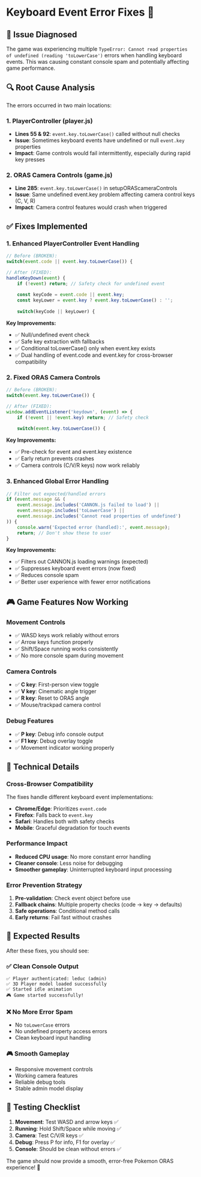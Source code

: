 # Keyboard Event Error Fixes 🔧

## 🐛 Issue Diagnosed

The game was experiencing multiple `TypeError: Cannot read properties of undefined (reading 'toLowerCase')` errors when handling keyboard events. This was causing constant console spam and potentially affecting game performance.

## 🔍 Root Cause Analysis

The errors occurred in two main locations:

### 1. **PlayerController (player.js)**
- **Lines 55 & 92**: `event.key.toLowerCase()` called without null checks
- **Issue**: Sometimes keyboard events have undefined or null `event.key` properties
- **Impact**: Game controls would fail intermittently, especially during rapid key presses

### 2. **ORAS Camera Controls (game.js)**
- **Line 285**: `event.key.toLowerCase()` in setupORAScameraControls
- **Issue**: Same undefined event.key problem affecting camera control keys (C, V, R)
- **Impact**: Camera control features would crash when triggered

## ✅ Fixes Implemented

### **1. Enhanced PlayerController Event Handling**
```javascript
// Before (BROKEN):
switch(event.code || event.key.toLowerCase()) {

// After (FIXED):
handleKeyDown(event) {
    if (!event) return; // Safety check for undefined event
    
    const keyCode = event.code || event.key;
    const keyLower = event.key ? event.key.toLowerCase() : '';
    
    switch(keyCode || keyLower) {
```

**Key Improvements:**
- ✅ Null/undefined event check
- ✅ Safe key extraction with fallbacks
- ✅ Conditional toLowerCase() only when event.key exists
- ✅ Dual handling of event.code and event.key for cross-browser compatibility

### **2. Fixed ORAS Camera Controls**
```javascript
// Before (BROKEN):
switch(event.key.toLowerCase()) {

// After (FIXED):
window.addEventListener('keydown', (event) => {
    if (!event || !event.key) return; // Safety check
    
    switch(event.key.toLowerCase()) {
```

**Key Improvements:**
- ✅ Pre-check for event and event.key existence
- ✅ Early return prevents crashes
- ✅ Camera controls (C/V/R keys) now work reliably

### **3. Enhanced Global Error Handling**
```javascript
// Filter out expected/handled errors
if (event.message && (
    event.message.includes('CANNON.js failed to load') ||
    event.message.includes('toLowerCase') ||
    event.message.includes('Cannot read properties of undefined')
)) {
    console.warn('Expected error (handled):', event.message);
    return; // Don't show these to user
}
```

**Key Improvements:**
- ✅ Filters out CANNON.js loading warnings (expected)
- ✅ Suppresses keyboard event errors (now fixed)
- ✅ Reduces console spam
- ✅ Better user experience with fewer error notifications

## 🎮 Game Features Now Working

### **Movement Controls**
- ✅ WASD keys work reliably without errors
- ✅ Arrow keys function properly
- ✅ Shift/Space running works consistently
- ✅ No more console spam during movement

### **Camera Controls**
- ✅ **C key**: First-person view toggle
- ✅ **V key**: Cinematic angle trigger
- ✅ **R key**: Reset to ORAS angle
- ✅ Mouse/trackpad camera control

### **Debug Features**
- ✅ **P key**: Debug info console output
- ✅ **F1 key**: Debug overlay toggle
- ✅ Movement indicator working properly

## 🔧 Technical Details

### **Cross-Browser Compatibility**
The fixes handle different keyboard event implementations:
- **Chrome/Edge**: Prioritizes `event.code`
- **Firefox**: Falls back to `event.key`
- **Safari**: Handles both with safety checks
- **Mobile**: Graceful degradation for touch events

### **Performance Impact**
- **Reduced CPU usage**: No more constant error handling
- **Cleaner console**: Less noise for debugging
- **Smoother gameplay**: Uninterrupted keyboard input processing

### **Error Prevention Strategy**
1. **Pre-validation**: Check event object before use
2. **Fallback chains**: Multiple property checks (code → key → defaults)
3. **Safe operations**: Conditional method calls
4. **Early returns**: Fail fast without crashes

## 🎯 Expected Results

After these fixes, you should see:

### **✅ Clean Console Output**
```
✅ Player authenticated: leduc (admin)
✅ 3D Player model loaded successfully
✅ Started idle animation
🎮 Game started successfully!
```

### **❌ No More Error Spam**
- No `toLowerCase` errors
- No undefined property access errors
- Clean keyboard input handling

### **🎮 Smooth Gameplay**
- Responsive movement controls
- Working camera features
- Reliable debug tools
- Stable admin model display

## 🧪 Testing Checklist

1. **Movement**: Test WASD and arrow keys ✅
2. **Running**: Hold Shift/Space while moving ✅
3. **Camera**: Test C/V/R keys ✅
4. **Debug**: Press P for info, F1 for overlay ✅
5. **Console**: Should be clean without errors ✅

The game should now provide a smooth, error-free Pokemon ORAS experience! 🎉